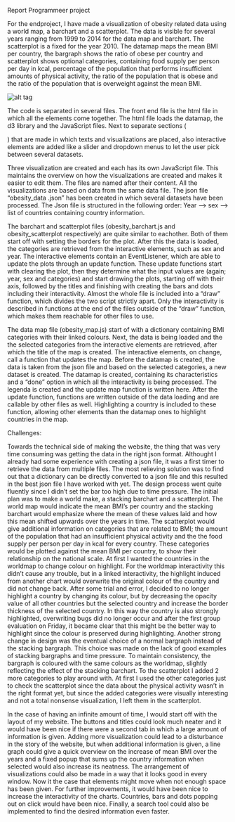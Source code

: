 Report Programmeer project

For the endproject, I have made a visualization of obesity related data using a world map, a barchart and a scatterplot. The data is visible for several years ranging from 1999 to 2014 for the data map and barchart. The scatterplot is a fixed for the year 2010. The datamap maps the mean BMI per country, the bargraph shows the ratio of obese per country and scatterplot shows optional categories, containing food supply per person per day in kcal, percentage of the population that performs insufficient amounts of physical activity, the ratio of the population that is obese and the ratio of the population that is overweight against the mean BMI. 

![alt tag](https://github.com/Chrisderijcke92/Project_minor/blob/master/docs/ScreenShot1.png)


The code is separated in several files. The front end file is the html file in which all the elements come together. The html file loads the datamap, the d3 library and the JavaScript files. Next to separate sections (<div>) that are made in which texts and visualizations are placed, also interactive elements are added like a slider and dropdown menus to let the user pick between several datasets. 

Three visualization are created and each has its own JavaScript file. This maintains the overview on how the visualizations are created and makes it easier to edit them. The files are named after their content.
All the visualizations are based on data from the same data file. The json file “obesity_data .json” has been created in which several datasets have been processed. The Json file is structured in the following order: 
Year --> sex --> list of countries containing country information. 



The barchart and scatterplot files (obesity_barchart.js and obesity_scatterplot respectively) are quite similar to eachother. Both of them start off with setting the borders for the plot. After this the data is loaded, the categories are retrieved from the interactive elements, such as sex and year. The interactive elements contain an EventListener, which are able to update the plots through an update function.
These update functions start with clearing the plot, then they determine what the input values are (again; year, sex and categories) and start drawing the plots, starting off with their axis, followed by the titles and finishing with creating the bars and dots including their interactivity. Almost the whole file is included into a “draw” function, which divides the two script strictly apart. Only the interactivity is described in functions at the end of the files outside of the “draw” function, which makes them reachable for other files to use. 

The data map file (obesity_map.js) start of with a dictionary containing BMI categories with their linked colours. Next, the data is being loaded and the the selected categories from the interactive elements are retrieved, after which the title of the map is created. The interactive elements, on change, call a function that updates the map. Before the datamap is created, the data is taken from the json file and based on the selected categories, a new dataset is created. The datamap is created, containing its characteristics and a “done” option in which all the interactivity is being processed. The legenda is created and the update map function is written here. 
After the update function, functions are written outside of the data loading and are callable by other files as well. Highlighting a country is included to these function, allowing other elements than the datamap ones to highlight countries in the map.


Challenges:

Towards the technical side of making the website, the thing that was very time consuming was getting the data in the right json format. Althought I already had some experience with creating a json file, it was a first timer to retrieve the data from multiple files. The most relieving solution was to find out that a dictionary can be directly converted to a json file and this resulted in the best json file I have worked with yet. 
The design process went quite fluently since I didn’t set the bar too high due to time pressure.
The initial plan was to make a world make, a stacking barchart and a scatterplot. The world map would indicate the mean BMI’s per country and the stacking barchart would emphasize where the mean of these values laid and how this mean shifted upwards over the years in time. The scatterplot would give additional information on categories that are related to BMI; the amount of the population that had an insufficient physical activity and the the food supply per person per day in kcal for every country. These categories would be plotted against the mean BMI per country, to show their relationship on the national scale. 
At first I wanted the countries in the worldmap to change colour on highlight. For the worldmap interactivity this didn’t cause any trouble, but in a linked interactivity, the highlight induced from another chart would overwrite the original colour of the country and did not change back. After some trial and error, I decided to no longer highlight a country by changing its colour, but by decreasing the opacity value of all other countries but the selected country and increase the border thickness of the selected country. In this way the country is also strongly highlighted, overwriting bugs did no longer occur and after the first group evaluation on Friday, it became clear that this might be the better way to highlight since the colour is preserved during highlighting. 
Another strong change in design was the eventual choice of a normal bargraph instead of the stacking bargraph. This choice was made on the lack of good examples of stacking bargraphs and time pressure. To maintain consistency, the bargraph is coloured with the same colours as the worldmap, slightly reflecting the effect of the stacking barchart. 
To the scatterplot I added 2 more categories to play around with. At first I used the other categories just to check the scatterplot since the data about the physical activity wasn’t in the right format yet, but since the added categories were visually interesting and not a total nonsense visualization, I left them in the scatterplot. 

In the case of having an infinite amount of time, I would start off with the layout of my website. 
The buttons and titles could look much neater and it would have been nice if there were a second tab in which a large amount of information is given. 
Adding more visualization could lead to a disturbance in the story of the website, but when additional information is given, a line graph could give a quick overview on the increase of mean BMI over the years and a fixed popup that sums up the country information when selected would also increase its neatness. 
The arrangement of visualizations could also be made in a way that it looks good in every window. Now it the case that elements might move when not enough space has been given. 
For further improvements, it would have been nice to increase the interactivity of the charts. Countries, bars and dots popping out on click would have been nice. Finally, a search tool could also be implemented to find the desired information even faster.
